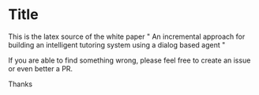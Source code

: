 # Title

This is the latex source of the white paper " An incremental approach for building an intelligent tutoring system using a dialog based agent "

If you are able to find something wrong, please feel free to create an issue or even better a PR.

Thanks
